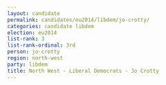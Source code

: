 ```yaml
---
layout: candidate
permalink: candidates/eu2014/libdem/jo-crotty/
categories: candidate libdem
election: eu2014
list-rank: 3
list-rank-ordinal: 3rd
person: jo-crotty
region: north-west
party: libdem
title: North West - Liberal Democrats - Jo Crotty
---
```

